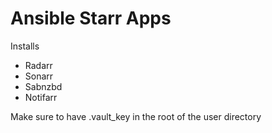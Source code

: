 # Ansible Starr Apps

Installs

- Radarr
- Sonarr
- Sabnzbd
- Notifarr


Make sure to have .vault_key in the root of the user directory
